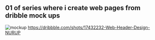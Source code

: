 ## 01 of series where i create web pages from dribble mock ups
![mockup](https://cdn.dribbble.com/users/5922214/screenshots/17432232/media/a34f7c89468e2d981f75d4d65ded1672.png?compress=1&resize=1200x900&vertical=top)
https://dribbble.com/shots/17432232-Web-Header-Design-NURUP
